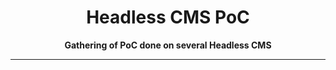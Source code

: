 <div align="center">
  <h1>Headless CMS PoC</h1>
  <strong>Gathering of PoC done on several Headless CMS</strong>
</div>

<hr>
